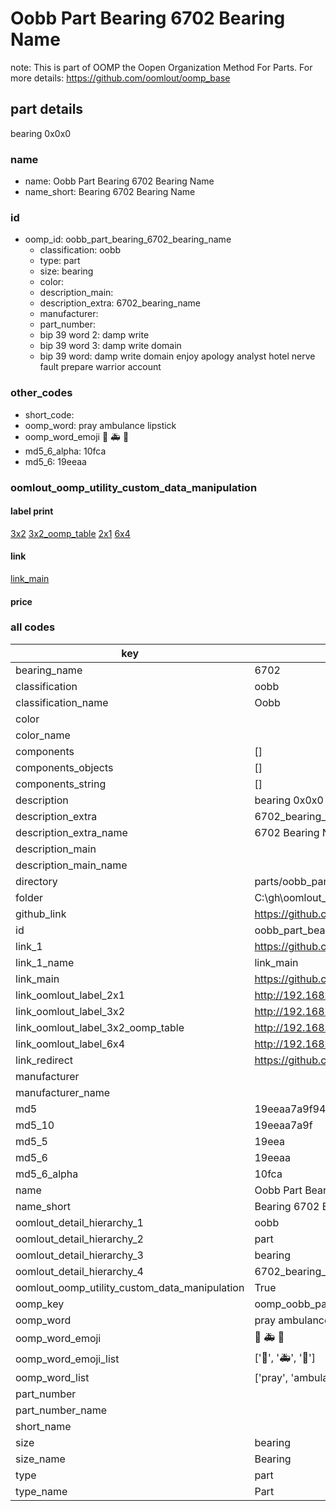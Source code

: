 # Oobb Part Bearing 6702 Bearing Name  

note: This is part of OOMP the Oopen Organization Method For Parts. For more details: https://github.com/oomlout/oomp_base

##  part details
  



bearing 0x0x0



### name
* name: Oobb Part Bearing 6702 Bearing Name
* name_short: Bearing 6702 Bearing Name
### id
* oomp_id: oobb_part_bearing_6702_bearing_name
  * classification: oobb
  * type: part
  * size: bearing
  * color: 
  * description_main: 
  * description_extra: 6702_bearing_name
  * manufacturer: 
  * part_number: 
  * bip 39 word 2: damp write
  * bip 39 word 3: damp write domain
  * bip 39 word: damp write domain enjoy apology analyst hotel nerve fault prepare warrior account

### other_codes
* short_code: 
* oomp_word: pray ambulance lipstick
* oomp_word_emoji :pray: :ambulance: :lipstick:
* md5_6_alpha: 10fca
* md5_6: 19eeaa






### oomlout_oomp_utility_custom_data_manipulation
#### label print
[3x2](http://192.168.1.245:1112/?label=oomp%2010fca)
[3x2_oomp_table](http://192.168.1.108:1112/?label=oomp%2010fca)
[2x1](http://192.168.1.242:1112/?label=oomp%2010fca)
[6x4](http://192.168.1.55:1112/?label=oomp%2010fca)    

#### link

[link_main](https://github.com/oomlout/oomlout_oobb_version_4_generated_parts/tree/main/navigation_oomp/oobb/part/bearing//6702_bearing_name/part)                              

#### price







### all codes 
| key | value |  
| --- | --- |  
| bearing_name | 6702 |  
| classification | oobb |  
| classification_name | Oobb |  
| color |  |  
| color_name |  |  
| components | [] |  
| components_objects | [] |  
| components_string | [] |  
| description | bearing 0x0x0 |  
| description_extra | 6702_bearing_name |  
| description_extra_name | 6702 Bearing Name |  
| description_main |  |  
| description_main_name |  |  
| directory | parts/oobb_part_bearing_6702_bearing_name |  
| folder | C:\gh\oomlout_oobb_version_4_generated_parts\parts\oobb_part_bearing_6702_bearing_name |  
| github_link | https://github.com/oomlout/oomlout_oomp_part_src/tree/main/parts/oobb_part_bearing_6702_bearing_name |  
| id | oobb_part_bearing_6702_bearing_name |  
| link_1 | https://github.com/oomlout/oomlout_oobb_version_4_generated_parts/tree/main/navigation_oomp/oobb/part/bearing//6702_bearing_name/part |  
| link_1_name | link_main |  
| link_main | https://github.com/oomlout/oomlout_oobb_version_4_generated_parts/tree/main/navigation_oomp/oobb/part/bearing//6702_bearing_name/part |  
| link_oomlout_label_2x1 | http://192.168.1.242:1112/?label=oomp%2010fca |  
| link_oomlout_label_3x2 | http://192.168.1.245:1112/?label=oomp%2010fca |  
| link_oomlout_label_3x2_oomp_table | http://192.168.1.108:1112/?label=oomp%2010fca |  
| link_oomlout_label_6x4 | http://192.168.1.55:1112/?label=oomp%2010fca |  
| link_redirect | https://github.com/oomlout/oomlout_oobb_version_4_generated_parts/tree/main/parts/hardware_bearing_6702 |  
| manufacturer |  |  
| manufacturer_name |  |  
| md5 | 19eeaa7a9f946dc4210534aa81ffa1b9 |  
| md5_10 | 19eeaa7a9f |  
| md5_5 | 19eea |  
| md5_6 | 19eeaa |  
| md5_6_alpha | 10fca |  
| name | Oobb Part Bearing 6702 Bearing Name |  
| name_short | Bearing 6702 Bearing Name |  
| oomlout_detail_hierarchy_1 | oobb |  
| oomlout_detail_hierarchy_2 | part |  
| oomlout_detail_hierarchy_3 | bearing |  
| oomlout_detail_hierarchy_4 | 6702_bearing_name |  
| oomlout_oomp_utility_custom_data_manipulation | True |  
| oomp_key | oomp_oobb_part_bearing_6702_bearing_name |  
| oomp_word | pray ambulance lipstick |  
| oomp_word_emoji | :pray: :ambulance: :lipstick: |  
| oomp_word_emoji_list | [':pray:', ':ambulance:', ':lipstick:'] |  
| oomp_word_list | ['pray', 'ambulance', 'lipstick'] |  
| part_number |  |  
| part_number_name |  |  
| short_name |  |  
| size | bearing |  
| size_name | Bearing |  
| type | part |  
| type_name | Part |  
